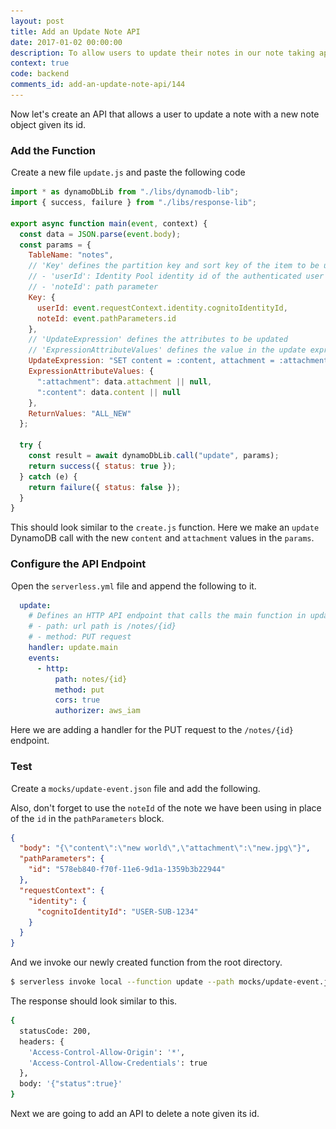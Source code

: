 ```yaml
---
layout: post
title: Add an Update Note API
date: 2017-01-02 00:00:00
description: To allow users to update their notes in our note taking app, we are going to add an update note PUT API. To do this we will add a new Lambda function to our Serverless Framework project. The Lambda function will update a user’s note in the DynamoDB table.
context: true
code: backend
comments_id: add-an-update-note-api/144
---
```


Now let's create an API that allows a user to update a note with a new note object given its id.

### Add the Function

<img class="code-marker" src="/assets/s.png" />Create a new file `update.js` and paste the following code

``` javascript
import * as dynamoDbLib from "./libs/dynamodb-lib";
import { success, failure } from "./libs/response-lib";

export async function main(event, context) {
  const data = JSON.parse(event.body);
  const params = {
    TableName: "notes",
    // 'Key' defines the partition key and sort key of the item to be updated
    // - 'userId': Identity Pool identity id of the authenticated user
    // - 'noteId': path parameter
    Key: {
      userId: event.requestContext.identity.cognitoIdentityId,
      noteId: event.pathParameters.id
    },
    // 'UpdateExpression' defines the attributes to be updated
    // 'ExpressionAttributeValues' defines the value in the update expression
    UpdateExpression: "SET content = :content, attachment = :attachment",
    ExpressionAttributeValues: {
      ":attachment": data.attachment || null,
      ":content": data.content || null
    },
    ReturnValues: "ALL_NEW"
  };

  try {
    const result = await dynamoDbLib.call("update", params);
    return success({ status: true });
  } catch (e) {
    return failure({ status: false });
  }
}
```

This should look similar to the `create.js` function. Here we make an `update` DynamoDB call with the new `content` and `attachment` values in the `params`.

### Configure the API Endpoint

<img class="code-marker" src="/assets/s.png" />Open the `serverless.yml` file and append the following to it.

``` yaml
  update:
    # Defines an HTTP API endpoint that calls the main function in update.js
    # - path: url path is /notes/{id}
    # - method: PUT request
    handler: update.main
    events:
      - http:
          path: notes/{id}
          method: put
          cors: true
          authorizer: aws_iam
```

Here we are adding a handler for the PUT request to the `/notes/{id}` endpoint.

### Test

<img class="code-marker" src="/assets/s.png" />Create a `mocks/update-event.json` file and add the following.

Also, don't forget to use the `noteId` of the note we have been using in place of the `id` in the `pathParameters` block.

``` json
{
  "body": "{\"content\":\"new world\",\"attachment\":\"new.jpg\"}",
  "pathParameters": {
    "id": "578eb840-f70f-11e6-9d1a-1359b3b22944"
  },
  "requestContext": {
    "identity": {
      "cognitoIdentityId": "USER-SUB-1234"
    }
  }
}
```

And we invoke our newly created function from the root directory.

``` bash
$ serverless invoke local --function update --path mocks/update-event.json
```

The response should look similar to this.

``` bash
{
  statusCode: 200,
  headers: {
    'Access-Control-Allow-Origin': '*',
    'Access-Control-Allow-Credentials': true
  },
  body: '{"status":true}'
}
```

Next we are going to add an API to delete a note given its id.
